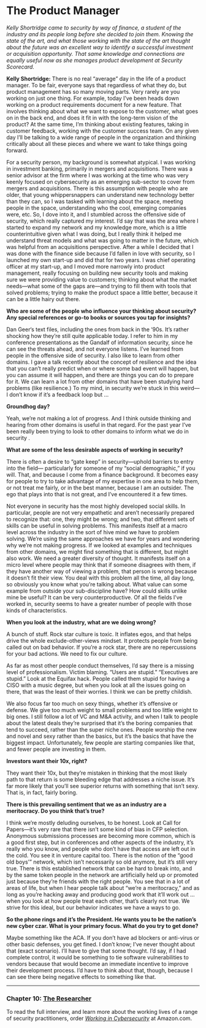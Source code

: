 # The Product Manager

*Kelly Shortridge came to security by way of finance, a student of the industry and its people long before she decided to join them. Knowing the state of the art, and what those working with the state of the art thought about the future was an excellent way to identify a successful investment or acquisition opportunity. That same knowledge and connections are equally useful now as she manages product development at Security Scorecard.*

**Kelly Shortridge:** There is no real “average” day in the life of a product manager. To be fair, everyone says that regardless of what they do, but product management has so many moving parts. Very rarely are you working on just one thing. For example, today I’ve been heads down working on a product requirements document for a new feature. That involves thinking about what we want to expose to the customer, what goes on in the back end, and does it fit in with the long-term vision of the product? At the same time, I’m thinking about existing features, taking in customer feedback, working with the customer success team. On any given day I’ll be talking to a wide range of people in the organization and thinking critically about all these pieces and where we want to take things going forward.

For a security person, my background is somewhat atypical. I was working in investment banking, primarily in mergers and acquisitions. There was a senior advisor at the firm where I was working at the time who was very keenly focused on cybersecurity as an emerging sub-sector to cover from mergers and acquisitions. There is this assumption with people who are older, that young whippersnappers can understand new technology better than they can, so I was tasked with learning about the space, meeting people in the space, understanding who the cool, emerging companies were, etc. So, I dove into it, and I stumbled across the offensive side of security, which really captured my interest. I’d say that was the area where I started to expand my network and my knowledge more, which is a little counterintuitive given what I was doing, but I really think it helped me understand threat models and what was going to matter in the future, which was helpful from an acquisitions perspective. After a while I decided that I was done with the finance side because I’d fallen in love with security, so I launched my own start-up and did that for two years. I was chief operating officer at my start-up, and I moved more narrowly into product management, really focusing on building new security tools and making sure we were providing value to customers; thinking about what the market needs—what some of the gaps are—and trying to fill them with tools that solved problems; trying to make the product space a little better, because it can be a little hairy out there.

**Who are some of the people who influence your thinking about security? Any special references or go-to books or sources you tap for insights?**

Dan Geer‘s   text files, including the ones from back in the ‘90s. It’s rather shocking how they’re still quite applicable today. I refer to him in my conference presentations as the Gandalf  of information security, since he can see the threats ahead, and not everyone listens. I’ve learned from people in the offensive side of security. I also like to learn from other domains. I gave a talk recently about the concept of resilience and the idea that you can’t really predict when or where some bad event will happen, but you can assume it will happen, and there are things you can do to prepare for it. We can learn a lot from other domains that have been studying hard problems (like resilience.) To my mind, in security we’re stuck in this weird—I don’t know if it’s a feedback loop but …

**Groundhog day?**

Yeah, we’re not making a lot of progress. And I think outside thinking and hearing from other domains is useful in that regard. For the past year I’ve been really been trying to look to other domains to inform what we do in security .

**What are some of the less desirable aspects of working in security?**

There is often a desire to “gate keep” in security—uphold barriers to entry into the field— particularly for someone of my “social demographic,” if you will. That, and because I come from a finance background. It becomes easy for people to try to take advantage of my expertise in one area to help them, or not treat me fairly, or in the best manner, because I am an outsider. The ego that plays into that is not great, and I’ve encountered it a few times.

Not everyone in security has the most highly developed social skills. In particular, people are not very empathetic and aren’t necessarily prepared to recognize that: one, they might be wrong; and two, that different sets of skills can be useful in solving problems. This manifests itself at a macro level across the industry in the sort of hive mind we have to problem solving. We’re using the same approaches we have for years and wondering why we’re not making progress. If we looked at examples and techniques from other domains, we might find something that is different, but might also work. We need a greater diversity of thought. It manifests itself on a micro level where people may think that if someone disagrees with them, if they have another way of viewing a problem, that person is wrong because it doesn’t fit their view. You deal with this problem all the time, all day long, so obviously you know what you’re talking about. What value can some example from outside your sub-discipline have? How could skills unlike mine be useful? It can be very counterproductive. Of all the fields I’ve worked in, security seems to have a greater number of people with those kinds of characteristics.

**When you look at the industry, what are we doing wrong?**

A bunch of stuff. Rock star culture is toxic. It inflates egos, and that helps drive the whole exclude-other-views mindset. It protects people from being called out on bad behavior. If you’re a rock star, there are no repercussions for your bad actions. We need to fix our culture.

As far as most other people conduct themselves, I’d say there is a missing level of professionalism. Victim blaming. “Users are stupid.” “Executives are stupid.” Look at the Equifax hack. People called them stupid for having a CISO with a music degree, but when you look at all the issues going on there, that was the least of their worries. I think we can be pretty childish.

We also focus far too much on sexy things, whether it’s offensive or defense. We give too much weight to small problems and too little weight to big ones. I still follow a lot of VC  and M&A  activity, and when I talk to people about the latest deals they’re surprised that it’s the boring companies that tend to succeed, rather than the super niche ones. People worship the new and novel and sexy rather than the basics, but it’s the basics that have the biggest impact. Unfortunately, few people are starting companies like that, and fewer people are investing in them.

**Investors want their 10x, right?**

They want their 10x, but they’re mistaken in thinking that the most likely path to that return is some bleeding edge that addresses a niche issue. It’s far more likely that you’ll see superior returns with something that isn’t sexy. That is, in fact, fairly boring.

**There is this prevailing sentiment that we as an industry are a meritocracy. Do you think that’s true?**

I think we’re mostly deluding ourselves, to be honest. Look at Call for Papers—it’s very rare that there isn’t some kind of bias in CFP  selection. Anonymous submissions processes are becoming more common, which is a good first step, but in conferences and other aspects of the industry, it’s really who you know, and people who don’t have that access are left out in the cold. You see it in venture capital too. There is the notion of the “good old boys’” network, which isn’t necessarily so old anymore, but it’s still very true. There is this established network that can be hard to break into, and by the same token people in the network are artificially held up or promoted just because they’re friends with the right people. You see that in a lot of areas of life, but when I hear people talk about “we’re a meritocracy,” and as long as you’re hacking away and producing good work that it’ll work out … when you look at how people treat each other, that’s clearly not true. We strive for this ideal, but our behavior indicates we have a ways to go.

**So the phone rings and it’s the President. He wants you to be the nation’s new cyber czar. What is your primary focus. What do you try to get done?**

Maybe something like the ACA.  If you don’t have ad blockers or anti-virus or other basic defenses, you get fined. I don’t know; I’ve never thought about that (exact scenario). I’ll have to give that some thought. I’d say, if I had complete control, it would be something to tie software vulnerabilities to vendors because that would become an immediate incentive to improve their development process. I’d have to think about that, though, because I can see there being negative effects to something like that.

---

### Chapter 10: [The Researcher](/The_Researcher.md)

To read the full interview, and learn more about the working lives of a range of security practitioners, order *[Working in Cybersecurity](https://www.amazon.com/Working-Cybersecurity-C-suite-everywhere-between/dp/1725877759)* at Amazon.com.
